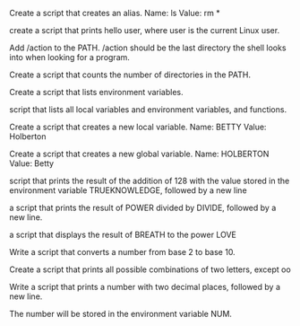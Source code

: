 Create a script that creates an alias.
Name: ls
Value: rm *

create a script that prints hello user, where user is the current Linux user.

Add /action to the PATH. /action should be the last directory the shell looks into when looking for a program.

Create a script that counts the number of directories in the PATH.

Create a script that lists environment variables.

script that lists all local variables and environment variables, and functions.

Create a script that creates a new local variable.
Name: BETTY
Value: Holberton

Create a script that creates a new global variable.
Name: HOLBERTON
Value: Betty

script that prints the result of the addition of 128 with the value stored in the environment variable TRUEKNOWLEDGE, followed by a new line

a script that prints the result of POWER divided by DIVIDE, followed by a new line.

a script that displays the result of BREATH to the power LOVE

Write a script that converts a number from base 2 to base 10.

Create a script that prints all possible combinations of two letters, except oo


Write a script that prints a number with two decimal places, followed by a new line.

The number will be stored in the environment variable NUM.
